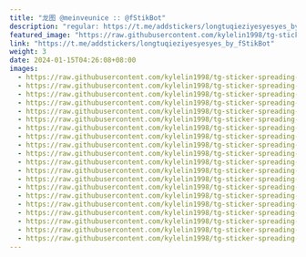 ```yaml
---
title: "龙图 @meinveunice :: @fStikBot"
description: "regular: https://t.me/addstickers/longtuqieziyesyesyes_by_fStikBot"
featured_image: "https://raw.githubusercontent.com/kylelin1998/tg-sticker-spreading-worldwide-images/main/img/dc67c2c2-2425-421b-b89e-1ba570ab9617.jpg"
link: "https://t.me/addstickers/longtuqieziyesyesyes_by_fStikBot"
weight: 3
date: 2024-01-15T04:26:08+08:00
images:
  - https://raw.githubusercontent.com/kylelin1998/tg-sticker-spreading-worldwide-images/main/img/dc67c2c2-2425-421b-b89e-1ba570ab9617.jpg
  - https://raw.githubusercontent.com/kylelin1998/tg-sticker-spreading-worldwide-images/main/img/de411744-7562-4910-9f84-a61160875447.jpg
  - https://raw.githubusercontent.com/kylelin1998/tg-sticker-spreading-worldwide-images/main/img/8d25c78a-9c87-4ad2-824e-0c771a5d0be4.jpg
  - https://raw.githubusercontent.com/kylelin1998/tg-sticker-spreading-worldwide-images/main/img/456e5b51-bfad-4772-8d8e-e6bcf0d48ce7.jpg
  - https://raw.githubusercontent.com/kylelin1998/tg-sticker-spreading-worldwide-images/main/img/39f302b2-2a6a-4b02-92cd-f3770286e008.jpg
  - https://raw.githubusercontent.com/kylelin1998/tg-sticker-spreading-worldwide-images/main/img/ade812c1-81ec-4a90-8cc5-890263cbbc6d.jpg
  - https://raw.githubusercontent.com/kylelin1998/tg-sticker-spreading-worldwide-images/main/img/9da2f2bc-22d1-467e-821c-4cbc023cec7b.jpg
  - https://raw.githubusercontent.com/kylelin1998/tg-sticker-spreading-worldwide-images/main/img/f2c0c741-1a0d-4867-8050-8101ce71056a.jpg
  - https://raw.githubusercontent.com/kylelin1998/tg-sticker-spreading-worldwide-images/main/img/71defa01-e3a0-4e22-aaca-d7560afdd7d5.jpg
  - https://raw.githubusercontent.com/kylelin1998/tg-sticker-spreading-worldwide-images/main/img/3fd38609-8cfc-4c00-b7c8-77b9bf316ab2.jpg
  - https://raw.githubusercontent.com/kylelin1998/tg-sticker-spreading-worldwide-images/main/img/4e3cd9a9-9be9-43e4-98a8-dd5db3db64c9.jpg
  - https://raw.githubusercontent.com/kylelin1998/tg-sticker-spreading-worldwide-images/main/img/0ea940c7-0ed9-4db0-919b-da0bf50e25cc.jpg
  - https://raw.githubusercontent.com/kylelin1998/tg-sticker-spreading-worldwide-images/main/img/94f255df-2f7c-439b-8140-b7e070ddf1a9.jpg
  - https://raw.githubusercontent.com/kylelin1998/tg-sticker-spreading-worldwide-images/main/img/977d9cc3-4be8-4a9f-8c9e-a3eaec3c5918.jpg
  - https://raw.githubusercontent.com/kylelin1998/tg-sticker-spreading-worldwide-images/main/img/a27d11d7-447a-4707-a0bc-563bc58ef62e.jpg
  - https://raw.githubusercontent.com/kylelin1998/tg-sticker-spreading-worldwide-images/main/img/cb041e02-0278-4ad4-afa4-97df412f6753.jpg
  - https://raw.githubusercontent.com/kylelin1998/tg-sticker-spreading-worldwide-images/main/img/d9b90dc2-0995-4d91-92e7-540e59a9090a.jpg
  - https://raw.githubusercontent.com/kylelin1998/tg-sticker-spreading-worldwide-images/main/img/b8932f72-90e5-4b9e-b089-dbb9cdd5d2c2.jpg
  - https://raw.githubusercontent.com/kylelin1998/tg-sticker-spreading-worldwide-images/main/img/47ee72a7-7f99-47a9-afd0-b988ad2de07c.jpg
  - https://raw.githubusercontent.com/kylelin1998/tg-sticker-spreading-worldwide-images/main/img/7dcb1c5d-3754-4993-8c03-c72cec7e2672.jpg
---
```

